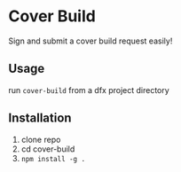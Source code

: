 # Cover Build

Sign and submit a cover build request easily!

## Usage

run `cover-build` from a dfx project directory

## Installation

1. clone repo
2. cd cover-build
2. `npm install -g .`
